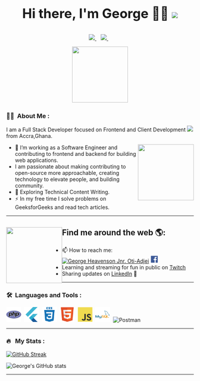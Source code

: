 <h1 align="center" style="display: block; font-size: 2.5em; font-weight: bold; margin-block-start: 1em; margin-block-end: 1em;">  
   Hi there, I'm George 👨‍💻 <img src="https://media.giphy.com/media/hvRJCLFzcasrR4ia7z/giphy.gif" width="40"></h3>
   <p align='center'>
  
  <a href="https://www.linkedin.com/in/george-jnr-oti-adjei/">
    <img src="https://img.shields.io/badge/linkedin-%230077B5.svg?&style=for-the-badge&logo=linkedin&logoColor=white" />
  </a>&nbsp;&nbsp;
  <a href="https://mobile.twitter.com/oti__adjei">
    <img src="https://img.shields.io/badge/twitter-%23E4405F.svg?&style=for-the-badge&logo=instagram&logoColor=white" />        
  </a>&nbsp;&nbsp;
</h1>


<p align="center"><img src="https://media.giphy.com/media/dWesBcTLavkZuG35MI/giphy.gif" width="150" height="150"/></p>


### :man_technologist: &nbsp;About Me :

I am a Full Stack Developer focused on Frontend and Client Development  <img src="https://media.giphy.com/media/WUlplcMpOCEmTGBtBW/giphy.gif" width="30"> from Accra,Ghana.
  
<img align="right" width="150" height="150" src="https://media.giphy.com/media/M9gbBd9nbDrOTu1Mqx/giphy.gif" >
  
- 🔭 I’m working as a Software Engineer and contributing to frontend and backend for building web applications.
-   I am passionate about making contributing to open-source more approachable, creating technology to elevate people, and building community.
- 🌱 Exploring Technical Content Writing.
- ⚡ In my free time I solve problems on GeeksforGeeks and read tech articles.

---

## Find me around the web 🌎: <a href="https://github.com/sponsors/M0nica"><img align="left" width="150" height="150" src="https://github.com/M0nica/M0nica/blob/main/octomonica/m0nica-octocat-rotating.gif?raw=true"></a>
- 📫 How to reach me: &nbsp; <a  href="https://instagram.com/oti__adjei"><img  alt="George Heavenson Jnr. Oti-Adjei"  src="https://github.com/devicons/devicon/blob/master/icons/instagram/instagram-original.svg" width="20"/></a> <a href="https://m.facebook.com/Hcgeorge"><img  alt="License"  src="https://github.com/devicons/devicon/blob/master/icons/facebook/facebook-original.svg" width="20"></a>
- Learning and streaming for fun in public on <a href="https://www.twitch.tv/blacktechdiva">Twitch</a>
- Sharing updates on <a href="https://www.linkedin.com/in/georg-jrr/">LinkedIn</a> 💼

---

### 🛠 &nbsp;Languages and Tools :

<p>
<img src="https://github.com/devicons/devicon/blob/master/icons/php/php-original.svg" title="PHP" alt="PHP" width="40" height="40"/>&nbsp;
<img src="https://github.com/devicons/devicon/blob/master/icons/flutter/flutter-original.svg" title="Flutter" alt="Flutter" width="40" height="40"/>&nbsp;
<img src="https://github.com/devicons/devicon/blob/master/icons/css3/css3-plain-wordmark.svg"  title="CSS3" alt="CSS" width="40" height="40"/>&nbsp;
<img src="https://github.com/devicons/devicon/blob/master/icons/html5/html5-original.svg" title="HTML5" alt="HTML" width="40" height="40"/>&nbsp;
<img src="https://github.com/devicons/devicon/blob/master/icons/javascript/javascript-original.svg" title="JavaScript" alt="JavaScript" width="40" height="40"/>&nbsp;
<img src="https://github.com/devicons/devicon/blob/master/icons/mysql/mysql-original-wordmark.svg" title="MySQL"  alt="MySQL" width="40" height="40"/>&nbsp;
<img src="https://www.vectorlogo.zone/logos/getpostman/getpostman-icon.svg" title="Postman"  alt="Postman" width="40" height="40"/>&nbsp;
</p>

---

### 🔥 &nbsp; My Stats :
[![GitHub Streak](https://github-readme-streak-stats.herokuapp.com?user=oti-adjei&theme=calm&hide_border=true)](https://git.io/streak-stats)

![George's GitHub stats](https://github-readme-stats.vercel.app/api?username=oti-adjei&show_icons=true&theme=vue)

---

<!---
 <img align="center" src="https://repository-images.githubusercontent.com/481693647/30e3dbdf-e2ab-4288-b7c3-7110083fe296" alt="My Banner Missing ):" style="width:100%;height:100%"/>  
I'm a software engineer who is passionate about making contributing to open-source more approachable, creating technology to elevate people, and building community. Some technologies I enjoy working with include ReactJS, Jamstack (JavaScript, APIs + Markup) and GraphQL. In 2020, I was selected to be an inaugural <a href="https://stars.github.com/">GitHub Star 🌟</a> based on my involvement in the tech community.  My interest in the React ecosystem led me to launch <a href="https://www.reactrobins.com/">React Robins</a>, a community for women and non-binary ReactJS developers.
[![Top Langs](https://github-readme-stats.vercel.app/api/top-langs/?username=itsZed0&layout=compact&theme=vision-friendly-dark)](https://github.com/anuraghazra/github-readme-stats)
oti-adjei/oti-adjei is a ✨ special ✨ repository because its `README.md` (this file) appears on your GitHub profile.
You can click the Preview link to take a look at your changes.
- 👋 Hi, I’m @oti-adjei
- 👀 I’m interested in ...
- 🌱 I’m currently learning ...
- 💞️ I’m looking to collaborate on ...
- 📫 How to reach me ...
<a href="https://www.linkedin.com/in/kakbar"><img src="https://img.shields.io/badge/LinkedIn-blue?style=for-the-badge&logo=linkedin&logoColor=white" alt="LinkedIn Badge"></a>
</p>
<p align="center">
<a href="https://www.buymeacoffee.com/zed0" target="_blank"><img src="https://cdn.buymeacoffee.com/buttons/default-orange.png" alt="Buy Me A Coffee" height="41" width="174"></a>
</p>
<p align="center"><img src="https://komarev.com/ghpvc/?username=kakbar&style=flat-square&color=blue" alt=""></p> 
<img src="https://github.com/devicons/devicon/blob/master/icons/redux/redux-original.svg" title="Redux" alt="Redux " width="40" height="40"/>&nbsp;
<img src="https://github.com/devicons/devicon/blob/master/icons/spring/spring-original-wordmark.svg" title="Spring" alt="Spring" width="40" height="40"/>&nbsp;
<img src="https://github.com/devicons/devicon/blob/master/icons/gatsby/gatsby-original.svg" title="Gatsby"  alt="Gatsby" width="40" height="40"/>&nbsp;
<img src="https://github.com/devicons/devicon/blob/master/icons/git/git-original-wordmark.svg" title="Git" **alt="Git" width="40" height="40"/>&nbsp;
<img src="https://github.com/devicons/devicon/blob/master/icons/amazonwebservices/amazonwebservices-plain-wordmark.svg" title="AWS" alt="AWS" width="40" height="40"/>&nbsp;
<img src="https://github.com/devicons/devicon/blob/master/icons/react/react-original-wordmark.svg" title="React" alt="React" width="40" height="40"/>&nbsp;
<img src="https://github.com/devicons/devicon/blob/master/icons/materialui/materialui-original.svg" title="Material UI" alt="Material UI" width="40" height="40"/>&nbsp;
--->
